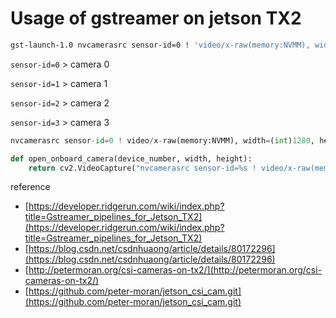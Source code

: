 # Usage of gstreamer on jetson TX2

```bash
gst-launch-1.0 nvcamerasrc sensor-id=0 ! 'video/x-raw(memory:NVMM), width=(int)1280, height=(int)720, format=(string)I420, framerate=(fraction)30/1' ! nvvidconv flip-method=2 ! 'video/x-raw(memory:NVMM), format=(string)I420' ! nvoverlaysink -e   # terminal command to show camera output
```
`sensor-id=0` > camera 0 

`sensor-id=1` > camera 1 

`sensor-id=2` > camera 2 

`sensor-id=3` > camera 3 

```python
nvcamerasrc sensor-id=0 ! video/x-raw(memory:NVMM), width=(int)1280, height=(int)720, format=(string)I420, framerate=(fraction)30/1 ! nvvidconv ! video/x-raw, format=(string)BGRx ! videoconvert ! video/x-raw, format=(string)BGR ! appsink  # usage in OpenCV
```

```python
def open_onboard_camera(device_number, width, height):
    return cv2.VideoCapture("nvcamerasrc sensor-id=%s ! video/x-raw(memory:NVMM), width=(int)%s, height=(int)%s, format=(string)I420, framerate=(fraction)30/1 ! nvvidconv ! video/x-raw, format=(string)BGRx ! videoconvert ! video/x-raw, format=(string)BGR ! appsink" % (device_number, width, height))
```

reference
- [https://developer.ridgerun.com/wiki/index.php?title=Gstreamer_pipelines_for_Jetson_TX2](https://developer.ridgerun.com/wiki/index.php?title=Gstreamer_pipelines_for_Jetson_TX2)
- [https://blog.csdn.net/csdnhuaong/article/details/80172296](https://blog.csdn.net/csdnhuaong/article/details/80172296)
- [http://petermoran.org/csi-cameras-on-tx2/](http://petermoran.org/csi-cameras-on-tx2/)
- [https://github.com/peter-moran/jetson_csi_cam.git](https://github.com/peter-moran/jetson_csi_cam.git)

